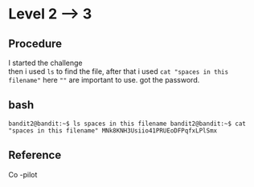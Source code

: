 # Level 2 --> 3

## Procedure
I started the challenge<br>
then i used `ls` to find the file, 
after that i used `cat "spaces in this filename"`
here `""` are important to use.
got the password.

## bash
`bandit2@bandit:~$ ls
spaces in this filename
bandit2@bandit:~$ cat "spaces in this filename"
MNk8KNH3Usiio41PRUEoDFPqfxLPlSmx`

## Reference
Co -pilot
